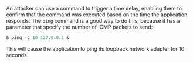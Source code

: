 An attacker can use a command to trigger a time delay, enabling them to confirm that the command was executed based on the time the application responds. The `ping` command is a good way to do this, because it has a parameter that specify the number of ICMP packets to send:
```nix
& ping -c 10 127.0.0.1 &
```
This will cause the application to ping its loopback network adapter for 10 seconds.